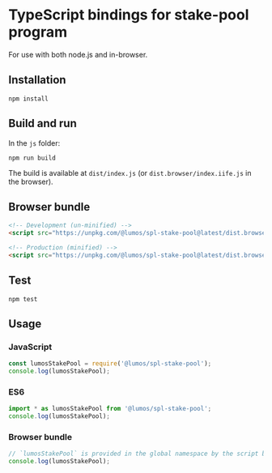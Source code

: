 # TypeScript bindings for stake-pool program

For use with both node.js and in-browser.

## Installation

```
npm install
```

## Build and run

In the `js` folder:

```
npm run build
```

The build is available at `dist/index.js` (or `dist.browser/index.iife.js` in the browser).

## Browser bundle
```html
<!-- Development (un-minified) -->
<script src="https://unpkg.com/@lumos/spl-stake-pool@latest/dist.browser/index.iife.js"></script>

<!-- Production (minified) -->
<script src="https://unpkg.com/@lumos/spl-stake-pool@latest/dist.browser/index.iife.min.js"></script>
```

## Test

```
npm test
```

## Usage

### JavaScript
```javascript
const lumosStakePool = require('@lumos/spl-stake-pool');
console.log(lumosStakePool);
```

### ES6
```javascript
import * as lumosStakePool from '@lumos/spl-stake-pool';
console.log(lumosStakePool);
```

### Browser bundle
```javascript
// `lumosStakePool` is provided in the global namespace by the script bundle.
console.log(lumosStakePool);
```
